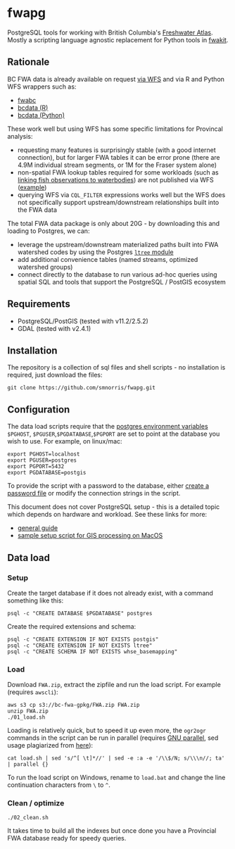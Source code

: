 # fwapg

PostgreSQL tools for working with British Columbia's [Freshwater Atlas](https://www2.gov.bc.ca/gov/content/data/geographic-data-services/topographic-data/freshwater). Mostly a scripting language agnostic replacement for Python tools in [fwakit](https://github.com/smnorris/fwakit).

## Rationale

BC FWA data is already available on request [via WFS](https://openmaps.gov.bc.ca/geo/pub/wfs?service=WFS&version=2.0.0&request=GetFeature&typeName=WHSE_BASEMAPPING.FWA_LAKES_POLY&outputFormat=json&SRSNAME=epsg%3A3005&CQL_FILTER=GNIS_NAME_1=%27Quamichan%20Lake%27) and via R and Python WFS wrappers such as:

- [fwabc](https://github.com/poissonconsulting/fwabc)
- [bcdata (R)](https://github.com/bcgov/bcdata)
- [bcdata (Python)](https://github.com/smnorris/bcdata)

These work well but using WFS has some specific limitations for Provincal analysis:

- requesting many features is surprisingly stable (with a good internet connection), but for larger FWA tables it can be error prone (there are 4.9M individual stream segments, or 1M for the Fraser system alone)
- non-spatial FWA lookup tables required for some workloads (such as [linking fish observations to waterbodies](https://github.com/smnorris/bcfishobs)) are not published via WFS ([example](https://catalogue.data.gov.bc.ca/dataset/freshwater-atlas-20k-50k-stream-cross-reference-table))
- querying WFS via `CQL_FILTER` expressions works well but the WFS does not specifically support upstream/downstream relationships built into the FWA data

The total FWA data package is only about 20G - by downloading this and loading to Postgres, we can:

- leverage the upstream/downstream materialized paths built into FWA watershed codes by using the Postgres [`ltree` module](https://www.postgresql.org/docs/current/ltree.html)
- add additional convenience tables (named streams, optimized watershed groups)
- connect directly to the database to run various ad-hoc queries using spatial SQL and tools that support the PostgreSQL / PostGIS ecosystem


## Requirements

- PostgreSQL/PostGIS (tested with v11.2/2.5.2)
- GDAL (tested with v2.4.1)


## Installation

The repository is a collection of sql files and shell scripts - no installation is required, just download the files:

    git clone https://github.com/smnorris/fwapg.git


## Configuration

The data load scripts require that the [postgres environment variables](https://www.postgresql.org/docs/11/libpq-envars.html) `$PGHOST`, `$PGUSER`,`$PGDATABASE`,`$PGPORT` are set to point at the database you wish to use. For example, on linux/mac:

    export PGHOST=localhost
    export PGUSER=postgres
    export PGPORT=5432
    export PGDATABASE=postgis

To provide the script with a password to the database, either [create a password file]( https://www.postgresql.org/docs/11/libpq-pgpass.html) or modify the connection strings in the script.

This document does not cover PostgreSQL setup - this is a detailed topic which depends on hardware and workload. See these links for more:

- [general guide](https://wiki.postgresql.org/wiki/Performance_Optimization)
- [sample setup script for GIS processing on MacOS](https://github.com/bcgov/designatedlands/blob/master/scripts/postgres_mac_setup.sh)


## Data load

### Setup

Create the target database if it does not already exist, with a command something like this:

    psql -c "CREATE DATABASE $PGDATABASE" postgres

Create the required extensions and schema:

    psql -c "CREATE EXTENSION IF NOT EXISTS postgis"
    psql -c "CREATE EXTENSION IF NOT EXISTS ltree"
    psql -c "CREATE SCHEMA IF NOT EXISTS whse_basemapping"


### Load

Download `FWA.zip`, extract the zipfile and run the load script. For example (requires `awscli`):

    aws s3 cp s3://bc-fwa-gpkg/FWA.zip FWA.zip
    unzip FWA.zip
    ./01_load.sh

Loading is relatively quick, but to speed it up even more, the `ogr2ogr` commands in the script can be run in parallel (requires [GNU parallel](https://www.gnu.org/software/parallel), sed usage plagiarized from [here](https://catonmat.net/sed-one-liners-explained-part-one)):

    cat load.sh | sed 's/^[ \t]*//' | sed -e :a -e '/\\$/N; s/\\\n//; ta' | parallel {}

To run the load script on Windows, rename to `load.bat` and change the line continuation characters from `\` to `^`.


### Clean / optimize

    ./02_clean.sh

It takes time to build all the indexes but once done you have a Provincial FWA database ready for speedy queries.


